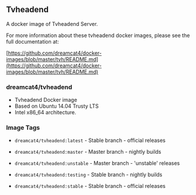 ## Tvheadend

A docker image of Tvheadend Server.

For more information about these tvheadend docker images, please see the full documentation at:

[https://github.com/dreamcat4/docker-images/blob/master/tvh/README.md](https://github.com/dreamcat4/docker-images/blob/master/tvh/README.md)

### dreamcat4/tvheadend

* Tvheadend Docker image
* Based on Ubuntu 14.04 Trusty LTS
* Intel x86_64 architecture.


### Image Tags

* `dreamcat4/tvheadend:latest` - Stable branch - official releases

* `dreamcat4/tvheadend:master` - Master branch - nightly builds

* `dreamcat4/tvheadend:unstable` - Master branch - 'unstable' releases

* `dreamcat4/tvheadend:testing` - Stable branch - nightly builds

* `dreamcat4/tvheadend:stable` - Stable branch - official releases


